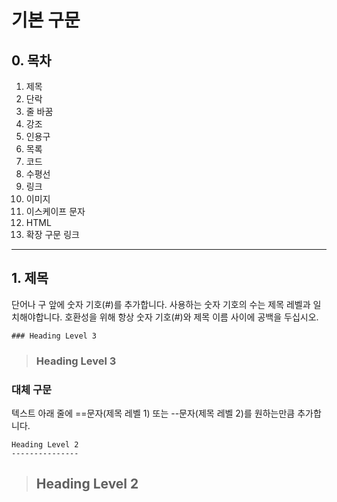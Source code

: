 # 기본 구문

## 0. 목차

1. 제목
2. 단락
3. 줄 바꿈
4. 강조
5. 인용구
6. 목록
7. 코드
8. 수평선
9. 링크
10. 이미지
11. 이스케이프 문자
12. HTML
13. 확장 구문 링크

___

## 1. 제목
단어나 구 앞에 숫자 기호(#)를 추가합니다. 사용하는 숫자 기호의 수는 제목 레벨과 일치해야합니다. 호환성을 위해 항상 숫자 기호(#)와 제목 이름 사이에 공백을 두십시오.

    ### Heading Level 3

>### Heading Level 3

### 대체 구문
텍스트 아래 줄에 ==문자(제목 레벨 1) 또는 --문자(제목 레벨 2)를 원하는만큼 추가합니다.

    Heading Level 2  
    ---------------

> Heading Level 2
> ---------------
